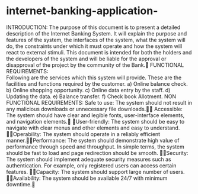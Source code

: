 # internet-banking-application-
INTRODUCTION:
           The purpose of this document is to present a detailed description of the Internet Banking System. It will explain the purpose and features of the system, the interfaces of the system, what the system will do, the constraints under which it must operate and how the system will react to external stimuli. This document is intended for both the holders and the developers of the system and will be liable for the approval or disapproval of the project by the community of the Bank.
FUNCTIONAL REQUIREMENTS:         
            Following are the services which this system will provide. These are the facilities and functions required by the customer. 
a) Online balance check.
b) Online shopping opportunity. 
c) Online data entry by the staff. 
d) Updating the data. 
e) Balance transfer.
f) Check book Allotment.
NON FUNCTIONAL REQUIREMENTS:
  Safe to use:
          The system should not result in any malicious downloads or unnecessary file downloads. Accessible: 
          The system should have clear and legible fonts, user-interface elements, and navigation elements. User-friendly: 
          The system should be easy to navigate with clear menus and other elements and easy to understand. Operability: 
          The system should operate in a reliably efficient manner.Performance: The system should demonstrate high value of performance through speed and throughput. In simple terms, the system should be fast to load and page redirection should be smooth. Security: The system should implement adequate security measures such as authentication. For example, only registered users can access certain features. Capacity: 
          The system should support large number of users. Availability: The system should be available 24/7 with minimum downtime.
